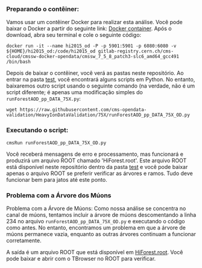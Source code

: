 ### Preparando o contêiner:

Vamos usar um contêiner Docker para realizar esta análise. Você pode baixar o Docker a partir do seguinte link: [Docker container](https://www.docker.com/products/docker-desktop/). Após o download, abra seu terminal e cole o seguinte código: 

  ```
  docker run -it --name hi2015_od -P -p 5901:5901 -p 6080:6080 -v ${HOME}/hi2015_od:/code/hi2015_od gitlab-registry.cern.ch/cms-cloud/cmssw-docker-opendata/cmssw_7_5_8_patch3-slc6_amd64_gcc491 /bin/bash
  ```

Depois de baixar o contêiner, você verá as pastas neste repositório. Ao entrar na pasta [test](HeavyIonsAnalysis/JetAnalysis/test), você encontrará alguns scripts em Python. No entanto, baixaremos outro script usando o seguinte comando (na verdade, não é um script diferente; é apenas uma modificação simples do `runForestAOD_pp_DATA_75X.py`:

```
wget https://raw.githubusercontent.com/cms-opendata-validation/HeavyIonDataValidation/75X/runForestAOD_pp_DATA_75X_OD.py
```

### Executando o script:
```
cmsRun runForestAOD_pp_DATA_75X_OD.py
```
  
Você receberá mensagens de erro e processamento, mas funcionará e produzirá um arquivo ROOT chamado 'HiForest.root'. Este arquivo ROOT está disponível neste repositório dentro da pasta [test](HeavyIonsAnalysis/JetAnalysis/test) e você pode baixar apenas o arquivo ROOT se preferir verificar as árvores e ramos. Tudo deve funcionar bem para jatos até este ponto.

### Problema com a Árvore dos Múons

Problema com a Árvore de Múons:
Como nossa análise se concentra no canal de múons, tentamos incluir a árvore de múons descomentando a linha 234 no arquivo `runForestAOD_pp_DATA_75X_OD.py` e executando o código como antes. No entanto, encontramos um problema em que a árvore de múons permanece vazia, enquanto as outras árvores continuam a funcionar corretamente.

A saída é um arquivo ROOT que está disponível em [HiForest.root](HeavyIonsAnalysis). Você pode baixar e abrir com o TBrowser no ROOT para verificar.

